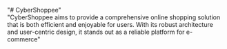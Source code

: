 "# CyberShoppee" 
<br>
"CyberShoppee aims to provide a comprehensive online shopping solution that is both efficient and enjoyable for users. With its robust architecture and user-centric design, it stands out as a reliable platform for e-commerce"

